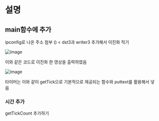 # 설명

## main함수에 추가
ipconfig로 나온 주소 첨부 () < dst3과 writer3 추가해서 이진화 적기  

![image](https://github.com/user-attachments/assets/67d54bb3-b441-4796-b31a-ce53eb43cd4e)

이와 같은 코드로 이진화 한 영상을 출력하였음

![image](https://github.com/user-attachments/assets/4cb9fe68-0af8-4ed2-a019-effb8bbdc2b8)

타이머는 이와 같이 getTick으로 기본적으로 제공되는 함수와 puttext를 활용해서 넣음


### 시간 추가
getTickCount 추가하기
